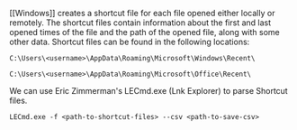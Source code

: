 [[Windows]] creates a shortcut file for each file opened either locally or remotely. The shortcut files contain information about the first and last opened times of the file and the path of the opened file, along with some other data. Shortcut files can be found in the following locations:

`C:\Users\<username>\AppData\Roaming\Microsoft\Windows\Recent\`

`C:\Users\<username>\AppData\Roaming\Microsoft\Office\Recent\`

We can use Eric Zimmerman's LECmd.exe (Lnk Explorer) to parse Shortcut files.

`LECmd.exe -f <path-to-shortcut-files> --csv <path-to-save-csv>`